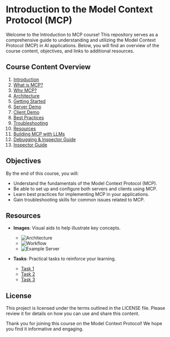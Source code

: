 # Introduction to the Model Context Protocol (MCP)

Welcome to the Introduction to MCP course! This repository serves as a comprehensive guide to understanding and utilizing the Model Context Protocol (MCP) in AI applications. Below, you will find an overview of the course content, objectives, and links to additional resources.

## Course Content Overview

1. [Introduction](./1.introduction/introduction.md)
2. [What is MCP?](./2.mcp-basics/what-is-mcp.md)
3. [Why MCP?](./2.mcp-basics/why-mcp.md)
4. [Architecture](./2.mcp-basics/architecture.md)
5. [Getting Started](./3.getting-started/getting-started.md)
6. [Server Demo](./4.server-development/server-demo.md)
7. [Client Demo](./5.client-development/client-demo.md)
8. [Best Practices](./6.best-practices/best-practices.md)
9. [Troubleshooting](./7.troubleshooting/troubleshooting.md)
10. [Resources](./8.resources/resources.md)
11. [Building MCP with LLMs](./9.building-with-llms/llm-assisted-development.md)
12. [Debugging & Inspector Guide](./10.debugging-and-inspector/debugging-guide.md)
13. [Inspector Guide](./10.debugging-and-inspector/inspector-guide.md)

## Objectives

By the end of this course, you will:

- Understand the fundamentals of the Model Context Protocol (MCP).
- Be able to set up and configure both servers and clients using MCP.
- Learn best practices for implementing MCP in your applications.
- Gain troubleshooting skills for common issues related to MCP.

## Resources

- **Images**: Visual aids to help illustrate key concepts.
  - ![Architecture](images/architecture.png)
  - ![Workflow](images/workflow.png)
  - ![Example Server](images/example-server.png)

- **Tasks**: Practical tasks to reinforce your learning.
  - [Task 1](tasks/task-01.md)
  - [Task 2](tasks/task-02.md)
  - [Task 3](tasks/task-03.md)

## License

This project is licensed under the terms outlined in the LICENSE file. Please review it for details on how you can use and share this content.

Thank you for joining this course on the Model Context Protocol! We hope you find it informative and engaging.